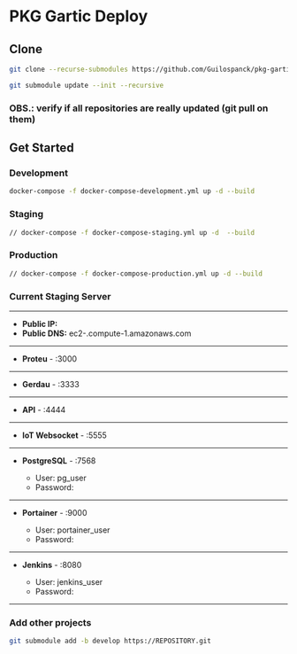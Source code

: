 # PKG Gartic Deploy

## Clone

```bash
git clone --recurse-submodules https://github.com/Guilospanck/pkg-gartic-deploy.git

git submodule update --init --recursive
```
### OBS.: verify if all repositories are really updated (git pull on them)

## Get Started

### Development
```bash
docker-compose -f docker-compose-development.yml up -d --build
```

### Staging
```bash
// docker-compose -f docker-compose-staging.yml up -d  --build
```

### Production
```bash
// docker-compose -f docker-compose-production.yml up -d --build
```

### Current Staging Server
---
- **Public IP:** <public-ip>
- **Public DNS:** ec2-<public-dns>.compute-1.amazonaws.com
---
- **Proteu**              - <public-ip>:3000
---
- **Gerdau**              - <public-ip>:3333
---
- **API**                 - <public-ip>:4444
---
- **IoT Websocket**       - <public-ip>:5555
---
- **PostgreSQL**          - <public-ip>:7568
  - User: pg_user
  - Password: 
---
- **Portainer**           - <public-ip>:9000
  - User: portainer_user
  - Password: 
---
- **Jenkins**           - <public-ip>:8080
  - User: jenkins_user
  - Password: 
---

### Add other projects

```bash
git submodule add -b develop https://REPOSITORY.git 
```